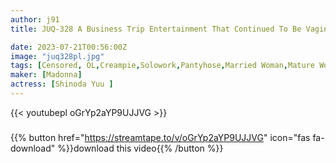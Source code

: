 ```yaml
---
author: j91
title: JUQ-328 A Business Trip Entertainment That Continued To Be Vaginal Cum Shot By The Arrogant President Of The Business Partner. An Exclusive Beauty, A Good Woman's Suit "beauty". Shinoda Yu

date: 2023-07-21T00:56:00Z
image: "juq328pl.jpg"
tags: [Censored, OL,Creampie,Solowork,Pantyhose,Married Woman,Mature Woman,Digital Mosaic	]
maker: [Madonna]
actress: [Shinoda Yuu ]
---
```



{{< youtubepl oGrYp2aYP9UJJVG >}}
###

{{% button href="https://streamtape.to/v/oGrYp2aYP9UJJVG" icon="fas fa-download" %}}download this video{{% /button %}}

